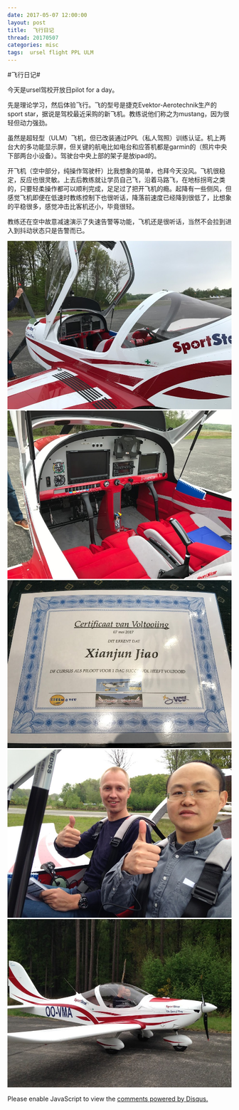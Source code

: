 ```yaml
---
date: 2017-05-07 12:00:00
layout: post
title: 	飞行日记
thread: 20170507
categories: misc
tags:  ursel flight PPL ULM
---
```


#飞行日记#  
  
今天是ursel驾校开放日pilot for a day。 
  
先是理论学习，然后体验飞行。飞的型号是捷克Evektor-Aerotechnik生产的sport star，据说是驾校最近采购的新飞机。教练说他们称之为mustang，因为很轻但动力强劲。 
  
虽然是超轻型（ULM）飞机，但已改装通过PPL（私人驾照）训练认证。机上两台大的多功能显示屏，但关键的航电比如电台和应答机都是garmin的（照片中央下部两台小设备）。驾驶台中央上部的架子是放ipad的。 
  
开飞机（空中部分，纯操作驾驶杆）比我想象的简单，也拜今天没风。飞机很稳定，反应也很灵敏。上去后教练就让学员自己飞，沿着马路飞，在地标拐弯之类的，只要轻柔操作都可以顺利完成，足足过了把开飞机的瘾。起降有一些侧风，但感觉飞机即便在低速时教练控制下也很听话，降落前速度已经降到很低了，比想象的平稳很多，感觉冲击比客机还小，毕竟很轻。 
  
教练还在空中故意减速演示了失速告警等功能，飞机还是很听话，当然不会拉到进入到抖动状态只是告警而已。 

![](../media/IMG_0377.JPG)
![](../media/IMG_0378.JPG)
![](../media/IMG_0390.JPG)
![](../media/IMG_1362.JPG)
![](../media/IMG_1377.JPG)

<div id="disqus_thread"></div>
<script type="text/javascript">
    /* * * CONFIGURATION VARIABLES: EDIT BEFORE PASTING INTO YOUR WEBPAGE * * */
    var disqus_shortname = 'jiaoxianjun'; // required: replace example with your forum shortname

    /* * * DON'T EDIT BELOW THIS LINE * * */
    (function() {
        var dsq = document.createElement('script'); dsq.type = 'text/javascript'; dsq.async = true;
        dsq.src = '//' + disqus_shortname + '.disqus.com/embed.js';
        (document.getElementsByTagName('head')[0] || document.getElementsByTagName('body')[0]).appendChild(dsq);
    })();
</script>
<noscript>Please enable JavaScript to view the <a href="http://disqus.com/?ref_noscript">comments powered by Disqus.</a></noscript>


<script>
  (function(i,s,o,g,r,a,m){i['GoogleAnalyticsObject']=r;i[r]=i[r]||function(){
  (i[r].q=i[r].q||[]).push(arguments)},i[r].l=1*new Date();a=s.createElement(o),
  m=s.getElementsByTagName(o)[0];a.async=1;a.src=g;m.parentNode.insertBefore(a,m)
  })(window,document,'script','//www.google-analytics.com/analytics.js','ga');

  ga('create', 'UA-56112029-1', 'auto');
  ga('send', 'pageview');

</script>
